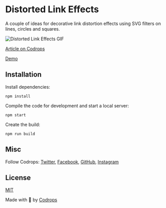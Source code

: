 # Distorted Link Effects

A couple of ideas for decorative link distortion effects using SVG filters on lines, circles and squares. 

![Distorted Link Effects GIF](https://tympanus.net/codrops/wp-content/uploads/2020/03/linkline.2020-03-04-11_11_21.gif)

[Article on Codrops](https://tympanus.net/codrops/?p=48230)

[Demo](http://tympanus.net/Development/DistortedLinkEffects/)



## Installation

Install dependencies:

```
npm install
```

Compile the code for development and start a local server:

```
npm start
```

Create the build:

```
npm run build
```

## Misc

Follow Codrops: [Twitter](http://www.twitter.com/codrops), [Facebook](http://www.facebook.com/codrops), [GitHub](https://github.com/codrops), [Instagram](https://www.instagram.com/codropsss/)

## License
[MIT](LICENSE)

Made with :blue_heart: by [Codrops](http://www.codrops.com)





